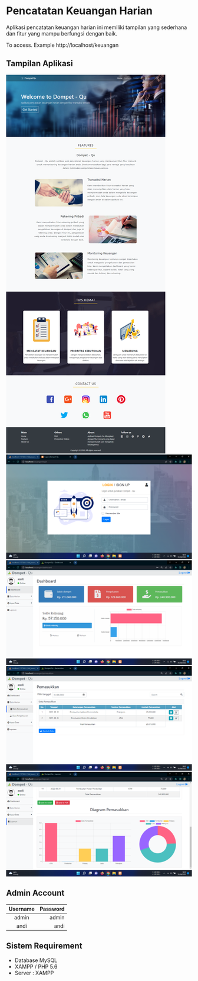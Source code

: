 # Pencatatan Keuangan Harian
Aplikasi pencatatan keuangan harian ini memiliki tampilan yang sederhana dan fitur yang mampu berfungsi dengan baik.

To access. Example http://localhost/keuangan

## Tampilan Aplikasi
![ss](img/ss1.png)
![ss](img/ss2.png)
![ss](img/ss3.png)
![ss](img/ss4.png)
![ss](img/ss5.png)

## Admin Account
|  Username | Password |
|:---------:|---------:|
|  admin    |  admin   |
|  andi     |  andi    |

## Sistem Requirement
- Database MySQL
- XAMPP / PHP 5.6
- Server : XAMPP

